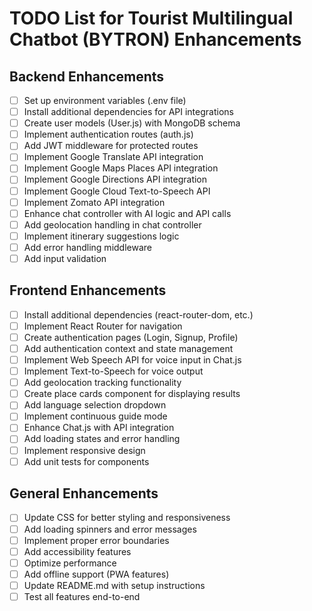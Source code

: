 # TODO List for Tourist Multilingual Chatbot (BYTRON) Enhancements

## Backend Enhancements
- [ ] Set up environment variables (.env file)
- [ ] Install additional dependencies for API integrations
- [ ] Create user models (User.js) with MongoDB schema
- [ ] Implement authentication routes (auth.js)
- [ ] Add JWT middleware for protected routes
- [ ] Implement Google Translate API integration
- [ ] Implement Google Maps Places API integration
- [ ] Implement Google Directions API integration
- [ ] Implement Google Cloud Text-to-Speech API
- [ ] Implement Zomato API integration
- [ ] Enhance chat controller with AI logic and API calls
- [ ] Add geolocation handling in chat controller
- [ ] Implement itinerary suggestions logic
- [ ] Add error handling middleware
- [ ] Add input validation

## Frontend Enhancements
- [ ] Install additional dependencies (react-router-dom, etc.)
- [ ] Implement React Router for navigation
- [ ] Create authentication pages (Login, Signup, Profile)
- [ ] Add authentication context and state management
- [ ] Implement Web Speech API for voice input in Chat.js
- [ ] Implement Text-to-Speech for voice output
- [ ] Add geolocation tracking functionality
- [ ] Create place cards component for displaying results
- [ ] Add language selection dropdown
- [ ] Implement continuous guide mode
- [ ] Enhance Chat.js with API integration
- [ ] Add loading states and error handling
- [ ] Implement responsive design
- [ ] Add unit tests for components

## General Enhancements
- [ ] Update CSS for better styling and responsiveness
- [ ] Add loading spinners and error messages
- [ ] Implement proper error boundaries
- [ ] Add accessibility features
- [ ] Optimize performance
- [ ] Add offline support (PWA features)
- [ ] Update README.md with setup instructions
- [ ] Test all features end-to-end
